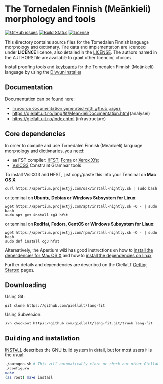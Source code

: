 The Tornedalen Finnish (Meänkieli) morphology and tools
=======================================================

[![GitHub issues](https://img.shields.io/github/issues-raw/giellalt/lang-fit)](https://github.com/giellalt/lang-fit/issues)
[![Build Status](https://github.com/giellalt/lang-fit/workflows/Speller%20CI+CD/badge.svg)](https://github.com/giellalt/lang-fit/actions)
[![License](https://img.shields.io/github/license/giellalt/lang-fit)](https://raw.githubusercontent.com/giellalt/lang-fit/main/LICENSE)

This directory contains source files for the Tornedalen Finnish language
morphology and dictionary. The data and implementation are licenced
under __LICENCE__ licence, also detailed in the
[LICENSE](https://github.com/giellalt/lang-fit/blob/main/LICENSE). The
authors named in the AUTHORS file are available to grant other licencing
choices.

Install proofing tools and [keyboards](https://github.com/giellalt/keyboard-fit)
for the Tornedalen Finnish (Meänkieli) language by using the [Divvun Installer](http://divvun.no)

Documentation
-------------

Documentation can be found here:

- [In source documentation generated with github
   pages](https://gilellalt.github.io/lang-fit/)
-   <https://giellalt.uit.no/lang/fit/MeankieliDocumentation.html>
    (analyser)
-   <https://giellalt.uit.no/index.html> (infrastructure)

Core dependencies
-----------------

In order to compile and use Tornedalen Finnish (Meänkieli) language morphology and
dictionaries, you need:

- an FST compiler: [HFST](https://github.com/hfst/hfst), [Foma](https://github.com/mhulden/foma) or [Xerox Xfst](https://web.stanford.edu/~laurik/fsmbook/home.html)
- [VislCG3](https://visl.sdu.dk/svn/visl/tools/vislcg3/trunk) Constraint Grammar tools

To install VislCG3 and HFST, just copy/paste this into your Terminal on **Mac OS X**:

```
curl https://apertium.projectjj.com/osx/install-nightly.sh | sudo bash
```

or terminal on **Ubuntu, Debian or Windows Subsystem for Linux**:

```
wget https://apertium.projectjj.com/apt/install-nightly.sh -O - | sudo bash
sudo apt-get install cg3 hfst
```

or terminal on **RedHat, Fedora, CentOS or Windows Subsystem for Linux**:

```
wget https://apertium.projectjj.com/rpm/install-nightly.sh -O - | sudo bash
sudo dnf install cg3 hfst
```

Alternatively, the Apertium wiki has good instructions on how to [install the dependencies for Mac
OS X](https://wiki.apertium.org/wiki/Apertium_on_Mac_OS_X) and how to [install
the dependencies on
linux](https://wiki.apertium.org/wiki/Installation_of_grammar_libraries)

Further details and dependencies are described on the GiellaLT [Getting Started](https://giellalt.uit.no/infra/GettingStarted.html) pages.

Downloading
-----------

Using Git:
```
git clone https://github.com/giellalt/lang-fit
```

Using Subversion:
```
svn checkout https://github.com/giellalt/lang-fit.git/trunk lang-fit
```

Building and installation
-------------------------

[INSTALL](https://github.com/giellalt/lang-fit/blob/main/INSTALL)
describes the GNU build system in detail, but for most users it is the usual:

```sh
./autogen.sh # This will automatically clone or check out other GiellaLT dependencies
./configure
make
(as root) make install
```
